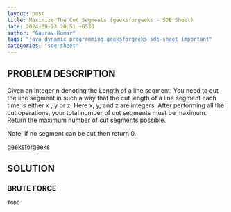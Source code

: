 ```yaml
---
layout: post
title: Maximize The Cut Segments (geeksforgeeks - SDE Sheet)
date: 2024-09-23 20:51 +0530
author: "Gaurav Kumar"
tags: "java dynamic_programming geeksforgeeks sde-sheet important"
categories: "sde-sheet"
---
```


## PROBLEM DESCRIPTION

Given an integer n denoting the Length of a line segment. You need to cut the line segment in such a way that the cut length of a line segment each time is either x , y or z. Here x, y, and z are integers.
After performing all the cut operations, your total number of cut segments must be maximum. Return the maximum number of cut segments possible.

Note: if no segment can be cut then return 0.

[geeksforgeeks](https://www.geeksforgeeks.org/problems/cutted-segments1642/1?page=9)

## SOLUTION

### BRUTE FORCE

```java
TODO
```
